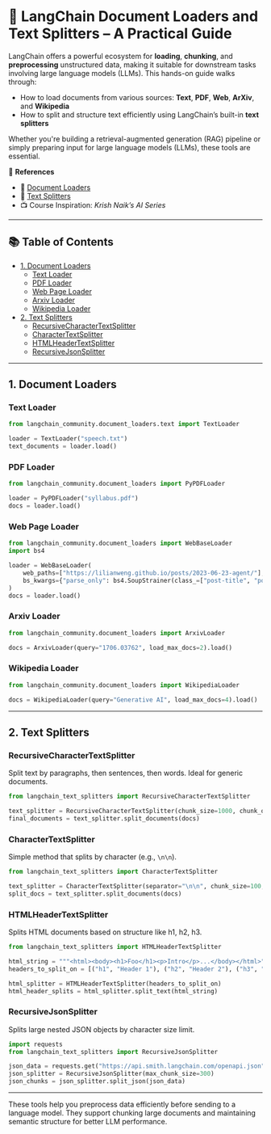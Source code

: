 # 📄 LangChain Document Loaders and Text Splitters – A Practical Guide

LangChain offers a powerful ecosystem for **loading**, **chunking**, and **preprocessing** unstructured data, making it suitable for downstream tasks involving large language models (LLMs). This hands-on guide walks through:

- How to load documents from various sources: **Text**, **PDF**, **Web**, **ArXiv**, and **Wikipedia**
- How to split and structure text efficiently using LangChain’s built-in **text splitters**

Whether you're building a retrieval-augmented generation (RAG) pipeline or simply preparing input for large language models (LLMs), these tools are essential.


📘 **References**  
- 🔗 [Document Loaders](https://python.langchain.com/docs/integrations/document_loaders/)  
- 🔗 [Text Splitters](https://python.langchain.com/docs/concepts/text_splitters/)  
- 📺 Course Inspiration: *Krish Naik’s AI Series*
---

## 📚 Table of Contents

- [1. Document Loaders](#1-document-loaders)
  - [Text Loader](#text-loader)
  - [PDF Loader](#pdf-loader)
  - [Web Page Loader](#web-page-loader)
  - [Arxiv Loader](#arxiv-loader)
  - [Wikipedia Loader](#wikipedia-loader)
- [2. Text Splitters](#2-text-splitters)
  - [RecursiveCharacterTextSplitter](#recursivecharactertextsplitter)
  - [CharacterTextSplitter](#charactertextsplitter)
  - [HTMLHeaderTextSplitter](#htmlheadertextsplitter)
  - [RecursiveJsonSplitter](#recursivejsonsplitter)

---

## 1. Document Loaders

### Text Loader
```python
from langchain_community.document_loaders.text import TextLoader

loader = TextLoader("speech.txt")
text_documents = loader.load()
```

### PDF Loader
```python
from langchain_community.document_loaders import PyPDFLoader

loader = PyPDFLoader("syllabus.pdf")
docs = loader.load()
```

### Web Page Loader
```python
from langchain_community.document_loaders import WebBaseLoader
import bs4

loader = WebBaseLoader(
    web_paths=["https://lilianweng.github.io/posts/2023-06-23-agent/"],
    bs_kwargs={"parse_only": bs4.SoupStrainer(class_=["post-title", "post-content", "post-header"])}
)
docs = loader.load()
```

### Arxiv Loader
```python
from langchain_community.document_loaders import ArxivLoader

docs = ArxivLoader(query="1706.03762", load_max_docs=2).load()
```

### Wikipedia Loader
```python
from langchain_community.document_loaders import WikipediaLoader

docs = WikipediaLoader(query="Generative AI", load_max_docs=4).load()
```

---

## 2. Text Splitters

### RecursiveCharacterTextSplitter

Split text by paragraphs, then sentences, then words. Ideal for generic documents.
```python
from langchain_text_splitters import RecursiveCharacterTextSplitter

text_splitter = RecursiveCharacterTextSplitter(chunk_size=1000, chunk_overlap=100)
final_documents = text_splitter.split_documents(docs)
```

### CharacterTextSplitter

Simple method that splits by character (e.g., `\n\n`).
```python
from langchain_text_splitters import CharacterTextSplitter

text_splitter = CharacterTextSplitter(separator="\n\n", chunk_size=100, chunk_overlap=20)
split_docs = text_splitter.split_documents(docs)
```

### HTMLHeaderTextSplitter

Splits HTML documents based on structure like h1, h2, h3.
```python
from langchain_text_splitters import HTMLHeaderTextSplitter

html_string = """<html><body><h1>Foo</h1><p>Intro</p>...</body></html>"""
headers_to_split_on = [("h1", "Header 1"), ("h2", "Header 2"), ("h3", "Header 3")]

html_splitter = HTMLHeaderTextSplitter(headers_to_split_on)
html_header_splits = html_splitter.split_text(html_string)
```

### RecursiveJsonSplitter

Splits large nested JSON objects by character size limit.
```python
import requests
from langchain_text_splitters import RecursiveJsonSplitter

json_data = requests.get("https://api.smith.langchain.com/openapi.json").json()
json_splitter = RecursiveJsonSplitter(max_chunk_size=300)
json_chunks = json_splitter.split_json(json_data)
```

---

These tools help you preprocess data efficiently before sending to a language model. They support chunking large documents and maintaining semantic structure for better LLM performance.

